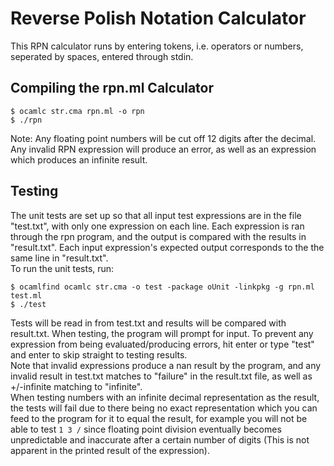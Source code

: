 # Reverse Polish Notation Calculator #
This RPN calculator runs by entering tokens, i.e. operators or numbers, seperated by spaces, entered through stdin.
## Compiling the rpn.ml Calculator ##
```console
$ ocamlc str.cma rpn.ml -o rpn
$ ./rpn
```
Note: Any floating point numbers will be cut off 12 digits after the decimal.\
Any invalid RPN expression will produce an error, as well as an expression which produces an infinite result.
## Testing ##
The unit tests are set up so that all input test expressions are in the file "test.txt", with only one expression on each line. Each expression is ran through the rpn program, and the output is compared with the results in "result.txt". Each input expression's expected output corresponds to the the same line in "result.txt".\
To run the unit tests, run:
```console
$ ocamlfind ocamlc str.cma -o test -package oUnit -linkpkg -g rpn.ml test.ml
$ ./test
```
Tests will be read in from test.txt and results will be compared with result.txt.
When testing, the program will prompt for input. To prevent any expression from being evaluated/producing errors, hit enter or type "test" and enter to skip straight to testing results.\
Note that invalid expressions produce a nan result by the program, and any invalid result in test.txt matches to "failure" in the result.txt file, as well as +/-infinite matching to "infinite".\
When testing numbers with an infinite decimal representation as the result, the tests will fail due to there being no exact representation which you can feed to the program for it to equal the result, for example you will not be able to test `1 3 /`
since floating point division eventually becomes unpredictable and inaccurate after a certain number of digits (This is not apparent in the printed result of the expression).